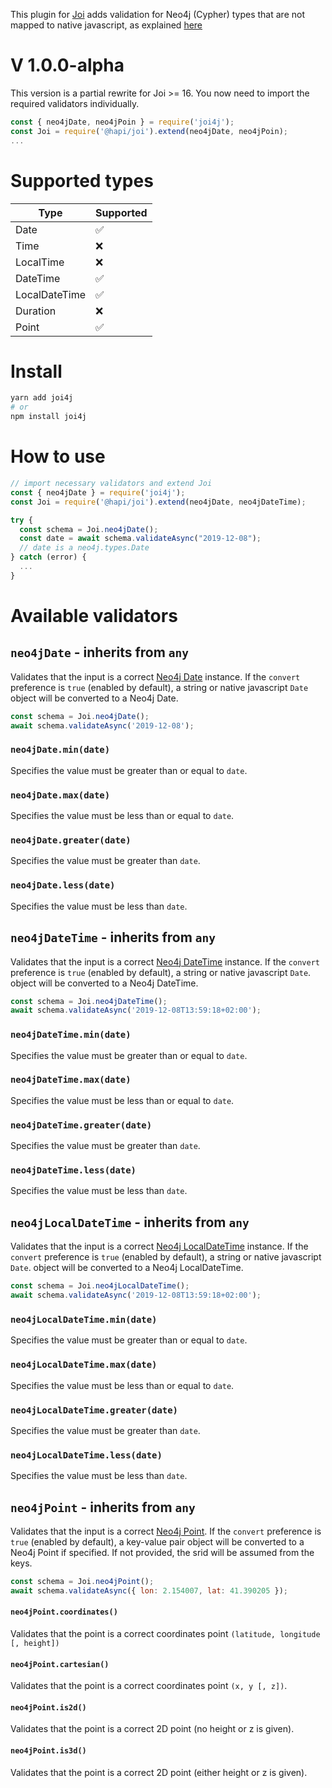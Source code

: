 This plugin for [Joi](https://github.com/hapijs/joi/) adds validation for Neo4j (Cypher) types that are not mapped to native javascript, as explained [here](https://neo4j.com/docs/driver-manual/current/cypher-values)

# V 1.0.0-alpha

This version is a partial rewrite for Joi >= 16.
You now need to import the required validators individually.

````js
const { neo4jDate, neo4jPoin } = require('joi4j');
const Joi = require('@hapi/joi').extend(neo4jDate, neo4jPoin);
...
````

# Supported types

| Type | Supported |
| -----| ----------|
| Date | :white_check_mark: |
| Time | :x: |
| LocalTime | :x: |
| DateTime | :white_check_mark: |
| LocalDateTime | :white_check_mark: |
| Duration | :x: |
| Point | :white_check_mark: |


# Install

````bash
yarn add joi4j
# or
npm install joi4j
````

# How to use

````javascript
// import necessary validators and extend Joi
const { neo4jDate } = require('joi4j');
const Joi = require('@hapi/joi').extend(neo4jDate, neo4jDateTime);

try {
  const schema = Joi.neo4jDate();
  const date = await schema.validateAsync("2019-12-08");
  // date is a neo4j.types.Date
} catch (error) {
  ...
}
````

# Available validators
## `neo4jDate` - inherits from `any`
Validates that the input is a correct [Neo4j Date](https://github.com/neo4j/neo4j-javascript-driver/blob/1.7/src/v1/temporal-types.js#L192) instance. If the `convert` preference is `true` (enabled by default), a string or native javascript `Date` object will be converted to a Neo4j Date.

````js
const schema = Joi.neo4jDate();
await schema.validateAsync('2019-12-08');
````

### `neo4jDate.min(date)`
Specifies the value must be greater than or equal to `date`.

### `neo4jDate.max(date)`
Specifies the value must be less than or equal to `date`.

### `neo4jDate.greater(date)`
Specifies the value must be greater than `date`.

### `neo4jDate.less(date)`
Specifies the value must be less than `date`.

## `neo4jDateTime` - inherits from `any`
Validates that the input is a correct [Neo4j DateTime](https://github.com/neo4j/neo4j-javascript-driver/blob/1.7/src/v1/temporal-types.js#L305) instance. If the `convert` preference is `true` (enabled by default), a string or native javascript `Date`. object will be converted to a Neo4j DateTime.

````js
const schema = Joi.neo4jDateTime();
await schema.validateAsync('2019-12-08T13:59:18+02:00');
````

### `neo4jDateTime.min(date)`
Specifies the value must be greater than or equal to `date`.

### `neo4jDateTime.max(date)`
Specifies the value must be less than or equal to `date`.

### `neo4jDateTime.greater(date)`
Specifies the value must be greater than `date`.

### `neo4jDateTime.less(date)`
Specifies the value must be less than `date`.

## `neo4jLocalDateTime` - inherits from `any`
Validates that the input is a correct [Neo4j LocalDateTime](https://github.com/neo4j/neo4j-javascript-driver/blob/1.7/src/v1/temporal-types.js#L242) instance. If the `convert` preference is `true` (enabled by default), a string or native javascript `Date`. object will be converted to a Neo4j LocalDateTime.

````js
const schema = Joi.neo4jLocalDateTime();
await schema.validateAsync('2019-12-08T13:59:18+02:00');
````

### `neo4jLocalDateTime.min(date)`
Specifies the value must be greater than or equal to `date`.

### `neo4jLocalDateTime.max(date)`
Specifies the value must be less than or equal to `date`.

### `neo4jLocalDateTime.greater(date)`
Specifies the value must be greater than `date`.

### `neo4jLocalDateTime.less(date)`
Specifies the value must be less than `date`.

## `neo4jPoint` - inherits from `any`

Validates that the input is a correct [Neo4j Point](https://neo4j.com/docs/cypher-manual/current/syntax/spatial/).
If the `convert` preference is `true` (enabled by default), a key-value pair object will be converted to a Neo4j Point if specified. If not provided, the srid will be assumed from the keys.

````js
const schema = Joi.neo4jPoint();
await schema.validateAsync({ lon: 2.154007, lat: 41.390205 });
````

#### `neo4jPoint.coordinates()`

Validates that the point is a correct coordinates point `(latitude, longitude [, height])`

#### `neo4jPoint.cartesian()`

Validates that the point is a correct coordinates point `(x, y [, z])`.

#### `neo4jPoint.is2d()`

Validates that the point is a correct 2D point (no height or z is given).

#### `neo4jPoint.is3d()`

Validates that the point is a correct 2D point (either height or z is given).
